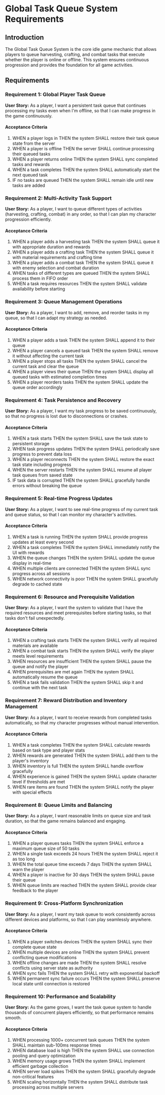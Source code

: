 # Global Task Queue System Requirements

## Introduction

The Global Task Queue System is the core idle game mechanic that allows players to queue harvesting, crafting, and combat tasks that execute whether the player is online or offline. This system ensures continuous progression and provides the foundation for all game activities.

## Requirements

### Requirement 1: Global Player Task Queue

**User Story:** As a player, I want a persistent task queue that continues processing my tasks even when I'm offline, so that I can make progress in the game continuously.

#### Acceptance Criteria

1. WHEN a player logs in THEN the system SHALL restore their task queue state from the server
2. WHEN a player is offline THEN the server SHALL continue processing their queued tasks
3. WHEN a player returns online THEN the system SHALL sync completed tasks and rewards
4. WHEN a task completes THEN the system SHALL automatically start the next queued task
5. IF no tasks are queued THEN the system SHALL remain idle until new tasks are added

### Requirement 2: Multi-Activity Task Support

**User Story:** As a player, I want to queue different types of activities (harvesting, crafting, combat) in any order, so that I can plan my character progression efficiently.

#### Acceptance Criteria

1. WHEN a player adds a harvesting task THEN the system SHALL queue it with appropriate duration and rewards
2. WHEN a player adds a crafting task THEN the system SHALL queue it with material requirements and crafting time
3. WHEN a player adds a combat task THEN the system SHALL queue it with enemy selection and combat duration
4. WHEN tasks of different types are queued THEN the system SHALL process them in FIFO order
5. WHEN a task requires resources THEN the system SHALL validate availability before starting

### Requirement 3: Queue Management Operations

**User Story:** As a player, I want to add, remove, and reorder tasks in my queue, so that I can adapt my strategy as needed.

#### Acceptance Criteria

1. WHEN a player adds a task THEN the system SHALL append it to their queue
2. WHEN a player cancels a queued task THEN the system SHALL remove it without affecting the current task
3. WHEN a player stops all tasks THEN the system SHALL cancel the current task and clear the queue
4. WHEN a player views their queue THEN the system SHALL display all queued tasks with estimated completion times
5. WHEN a player reorders tasks THEN the system SHALL update the queue order accordingly

### Requirement 4: Task Persistence and Recovery

**User Story:** As a player, I want my task progress to be saved continuously, so that no progress is lost due to disconnections or crashes.

#### Acceptance Criteria

1. WHEN a task starts THEN the system SHALL save the task state to persistent storage
2. WHEN task progress updates THEN the system SHALL periodically save progress to prevent data loss
3. WHEN a player reconnects THEN the system SHALL restore the exact task state including progress
4. WHEN the server restarts THEN the system SHALL resume all player task queues from saved state
5. IF task data is corrupted THEN the system SHALL gracefully handle errors without breaking the queue

### Requirement 5: Real-time Progress Updates

**User Story:** As a player, I want to see real-time progress of my current task and queue status, so that I can monitor my character's activities.

#### Acceptance Criteria

1. WHEN a task is running THEN the system SHALL provide progress updates at least every second
2. WHEN a task completes THEN the system SHALL immediately notify the UI with rewards
3. WHEN the queue changes THEN the system SHALL update the queue display in real-time
4. WHEN multiple clients are connected THEN the system SHALL sync progress across all sessions
5. WHEN network connectivity is poor THEN the system SHALL gracefully degrade to cached state

### Requirement 6: Resource and Prerequisite Validation

**User Story:** As a player, I want the system to validate that I have the required resources and meet prerequisites before starting tasks, so that tasks don't fail unexpectedly.

#### Acceptance Criteria

1. WHEN a crafting task starts THEN the system SHALL verify all required materials are available
2. WHEN a combat task starts THEN the system SHALL verify the player meets level requirements
3. WHEN resources are insufficient THEN the system SHALL pause the queue and notify the player
4. WHEN prerequisites are met again THEN the system SHALL automatically resume the queue
5. WHEN a task fails validation THEN the system SHALL skip it and continue with the next task

### Requirement 7: Reward Distribution and Inventory Management

**User Story:** As a player, I want to receive rewards from completed tasks automatically, so that my character progresses without manual intervention.

#### Acceptance Criteria

1. WHEN a task completes THEN the system SHALL calculate rewards based on task type and player stats
2. WHEN rewards are generated THEN the system SHALL add them to the player's inventory
3. WHEN inventory is full THEN the system SHALL handle overflow gracefully
4. WHEN experience is gained THEN the system SHALL update character level if thresholds are met
5. WHEN rare items are found THEN the system SHALL notify the player with special effects

### Requirement 8: Queue Limits and Balancing

**User Story:** As a player, I want reasonable limits on queue size and task duration, so that the game remains balanced and engaging.

#### Acceptance Criteria

1. WHEN a player queues tasks THEN the system SHALL enforce a maximum queue size of 50 tasks
2. WHEN a single task exceeds 24 hours THEN the system SHALL reject it as too long
3. WHEN the total queue time exceeds 7 days THEN the system SHALL warn the player
4. WHEN a player is inactive for 30 days THEN the system SHALL pause their queue
5. WHEN queue limits are reached THEN the system SHALL provide clear feedback to the player

### Requirement 9: Cross-Platform Synchronization

**User Story:** As a player, I want my task queue to work consistently across different devices and platforms, so that I can play seamlessly anywhere.

#### Acceptance Criteria

1. WHEN a player switches devices THEN the system SHALL sync their complete queue state
2. WHEN multiple devices are online THEN the system SHALL prevent conflicting queue modifications
3. WHEN offline changes are made THEN the system SHALL resolve conflicts using server state as authority
4. WHEN sync fails THEN the system SHALL retry with exponential backoff
5. WHEN permanent sync failure occurs THEN the system SHALL preserve local state until connection is restored

### Requirement 10: Performance and Scalability

**User Story:** As the game grows, I want the task queue system to handle thousands of concurrent players efficiently, so that performance remains smooth.

#### Acceptance Criteria

1. WHEN processing 1000+ concurrent task queues THEN the system SHALL maintain sub-100ms response times
2. WHEN database load is high THEN the system SHALL use connection pooling and query optimization
3. WHEN memory usage grows THEN the system SHALL implement efficient garbage collection
4. WHEN server load spikes THEN the system SHALL gracefully degrade non-critical features
5. WHEN scaling horizontally THEN the system SHALL distribute task processing across multiple servers